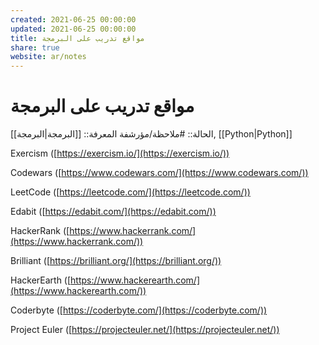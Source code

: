 ```yaml
---
created: 2021-06-25 00:00:00
updated: 2021-06-25 00:00:00
title: مواقع تدريب على البرمجة
share: true
website: ar/notes
---
```


# مواقع تدريب على البرمجة

الحالة:: #ملاحظة/مؤرشفة
المعرفة:: [[البرمجة|البرمجة]], [[Python|Python]]

Exercism ([https://exercism.io/](https://exercism.io/))

Codewars ([https://www.codewars.com/](https://www.codewars.com/))

LeetCode ([https://leetcode.com/](https://leetcode.com/))

Edabit ([https://edabit.com/](https://edabit.com/))

HackerRank ([https://www.hackerrank.com/](https://www.hackerrank.com/))

Brilliant ([https://brilliant.org/](https://brilliant.org/))

HackerEarth ([https://www.hackerearth.com/](https://www.hackerearth.com/))

Coderbyte ([https://coderbyte.com/](https://coderbyte.com/))

Project Euler ([https://projecteuler.net/](https://projecteuler.net/))
